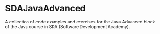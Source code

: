 # SDAJavaAdvanced
A collection of code examples and exercises for the Java Advanced block of the Java course in SDA (Software Development Academy).
